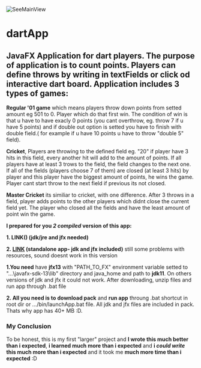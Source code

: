 ![SeeMainView](https://drive.google.com/open?id=1JIe0DAL19VuzGqJKsfI_9YYTFlYlt4MR)
# dartApp
## JavaFX Application for dart players. The purpose of application is to count points. Players can define throws by writing in textFields or click od interactive dart board. Application includes 3 types of games:

**Regular '01 game** which means players throw down points from setted amount eg 501 to 0. Player which do that first win. The             condition of win is that u have to have exacly 0 points (you cant overthrow, eg. throw 7 if u have 5 points) and if double out option is setted you have to finish with double field.( for example if u have 10 points u have to throw "double 5" field).

**Cricket**, Players are throwing to the defined field eg. "20" if player have 3 hits in this field, every another hit will add to the amount of points. If all players have at least 3 trows to the field, the field changes to the next one. If all of the fields (players choose 7 of them) are closed (at least 3 hits) by player and this player have the biggest amount of points, he wins the game. 
Player cant start throw to the next field if previous its not closed.

**Master Cricket** its similiar to cricket, with one difference. After 3 throws in a field, player adds points to the other players which didnt close the current field yet. The player who closed all the fields and have the least amount of point win the game.

**I prepared for you _2 compiled_ version of this app:**

**1. LINK()  (jdk/jre and jfx needed)**

**2. [LINK](https://drive.google.com/open?id=1I1IX5l-DC-1SeE0Q24Mbnd6naucKjAGi)  (standalone app- jdk and jfx included)**
still some problems with resources, sound doesnt work in this version

**1.You need** have **jfx13** with "PATH_TO_FX" environment variable setted to "...\javafx-sdk-13\lib" directory and java_home and path to **jdk11**. 
On others versions of jdk and jfx it could not work.
After downloading, unzip files and run app through .bat file

**2. All you need is to download pack** and **run app** throung .bat shortcut in root dir or .../bin/launchApp.bat file.
All jdk and jfx files are included in pack. Thats why app has 40+ MB :D.


### My Conclusion

To be honest, this is my first "larger" project and **I wrote this much better than i expected**, **i learned much more than i expected** and **i _could write_ this much more than i expected** and it took me **much more time than i expected** :D
